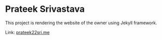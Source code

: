 # Prateek Srivastava

This project is rendering the website of the owner using Jekyll framework.

Link: [prateek22sri.me](prateek22sri.me)

